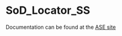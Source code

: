 SoD_Locator_SS
==============
Documentation can be found at the [ASE site](http://ase.cpsc.ucalgary.ca/index.php?page=server)

